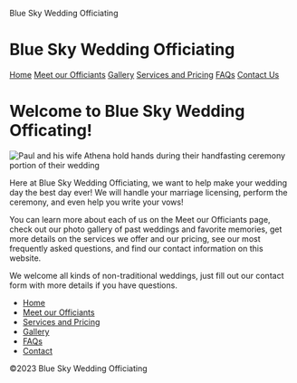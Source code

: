  Blue Sky Wedding Officiating 




Blue Sky Wedding Officiating
============================

[Home](index.html)
[Meet our Officiants](officiants.html)
[Gallery](photogallery.html)
[Services and Pricing](services.html)
[FAQs](faq.html)
[Contact Us](contact.html)

Welcome to Blue Sky Wedding Officating!
=======================================

![Paul and his wife Athena hold hands during their handfasting ceremony portion of their wedding](images/handfastening.jpeg)

Here at Blue Sky Wedding Officiating, we want to help make your wedding day the best day ever! We will handle your marriage licensing, perform the ceremony, and even help you write your vows!

You can learn more about each of us on the Meet our Officiants page, check out our photo gallery of past weddings and favorite memories, get more details on the services we offer and our pricing,
see our most frequently asked questions, and find our contact information on this website.

We welcome all kinds of non-traditional weddings, just fill out our contact form with more details if you have questions.

* [Home](index.html)
* [Meet our Officiants](officiants.html)
* [Services and Pricing](services.html)
* [Gallery](photogallery.html)
* [FAQs](faq.html)
* [Contact](contact.html)

©2023 Blue Sky Wedding Officiating